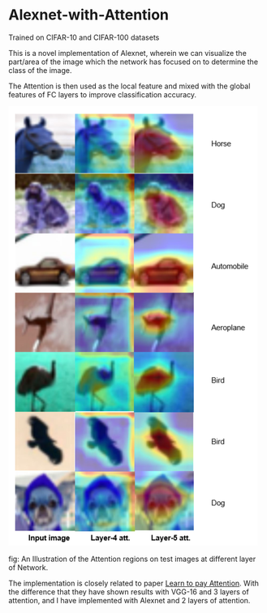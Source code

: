 # Alexnet-with-Attention
Trained on CIFAR-10 and CIFAR-100 datasets 

This is a novel implementation of Alexnet, wherein we can visualize the part/area of the image which the network has focused on to determine the class of the image.

The Attention is then used as the local feature and mixed with the global features of FC layers to improve classification accuracy.

![GitHub Logo](results.png)

fig: An Illustration of the Attention regions on test images at different layer of Network.

The implementation is closely related to paper [Learn to pay Attention](https://arxiv.org/abs/1804.02391). With the difference that they have shown results with VGG-16 and 3 layers of attention, and I have implemented with Alexnet and 2 layers of attention.
